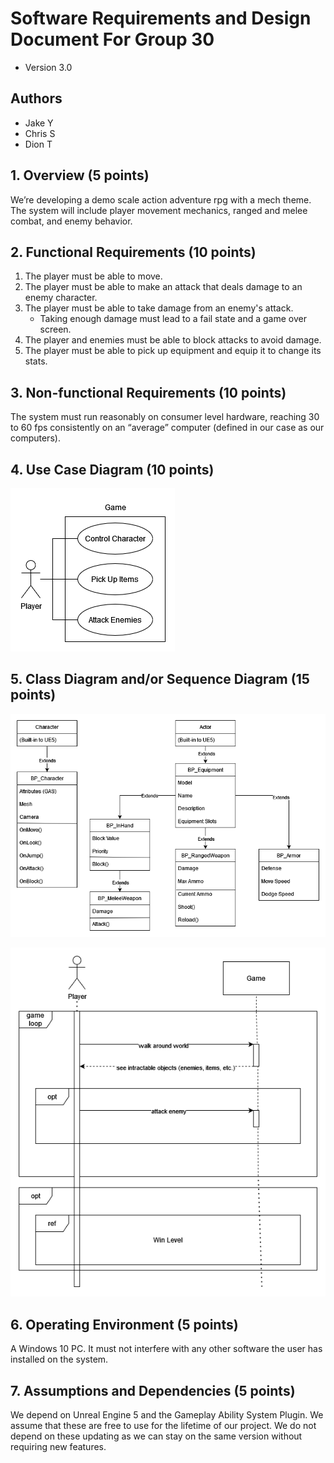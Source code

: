 # Software Requirements and Design Document For Group 30
- Version 3.0

## Authors
- Jake Y
- Chris S
- Dion T

## 1. Overview (5 points)
<!-- Give a general overview of the system in 1-2 paragraphs (similar to the one in the project proposal). 

We’re developing a demo scale action adventure rpg with a mech theme. The system will include player movement mechanics, ranged and melee combat, and enemy behavior. -->

We’re developing a demo scale action adventure rpg with a mech theme. The system will include player movement mechanics, ranged and melee combat, and enemy behavior. 

## 2. Functional Requirements (10 points)
<!-- List the functional requirements in sentences identified by numbers and for each requirement state if it is of high, medium, or low priority. Each functional requirement is something that the system shall do. Include all the details required such that there can be no misinterpretations of the requirements when read. Be very specific about what the system needs to do (not how, just what). You may provide a brief design rationale for any requirement which you feel requires explanation for how and/or why the requirement was derived. -->

1. The player must be able to move.
2. The player must be able to make an attack that deals damage to an enemy character.
3. The player must be able to take damage from an enemy's attack.
    - Taking enough damage must lead to a fail state and a game over screen.
4. The player and enemies must be able to block attacks to avoid damage.
5. The player must be able to pick up equipment and equip it to change its stats.

## 3. Non-functional Requirements (10 points)
<!-- List the non-functional requirements of the system (any requirement referring to a property of the system, such as security, safety, software quality, performance, reliability, etc.) You may provide a brief rationale for any requirement which you feel requires explanation as to how and/or why the requirement was derived. -->

The system must run reasonably on consumer level hardware, reaching 30 to 60 fps consistently on an “average” computer (defined in our case as our computers).

## 4. Use Case Diagram (10 points)
<!-- This section presents the use case diagram and the textual descriptions of the use cases for the system under development. The use case diagram should contain all the use cases and relationships between them needed to describe the functionality to be developed. If you discover new use cases between two increments, update the diagram for your future increments.  

Textual descriptions of use cases: For the first increment, the textual descriptions for the use cases are not required. However, the textual descriptions for all use cases discovered for your system are required for the second and third iterations. -->
![Use Case Diagram](Images/use_case_diagram.png)

## 5. Class Diagram and/or Sequence Diagram (15 points)
<!-- This section presents a high-level overview of the anticipated system architecture using a class diagram and/or sequence diagrams.  

If the main paradigm used in your project is Object Oriented (i.e., you have classes or something that acts similar to classes in your system), then draw the Class Diagram of the entire system and Sequence Diagrams for the three (3) most important use cases in your system.  

If the main paradigm in your system is not Object Oriented (i.e., you do not have classes or anything similar to classes in your system) then only draw Sequence Diagrams, but for all the use cases of your system. In this case, we will use a modified version of Sequence Diagrams, where instead of objects, the lifelines will represent the functions in the system involved in the action sequence.  

Class Diagrams show the fundamental objects/classes that must be modeled with the system to satisfy its requirements and the relationships between them. Each class rectangle on the diagram must also include the attributes and the methods of the class (they can be refined between increments).  All the relationships between classes and their multiplicity must be shown on the class diagram.  

A Sequence Diagram simply depicts interaction between objects (or functions - in our case - for non-OOP systems) in a sequential order, i.e. the order in which these interactions take place. Sequence diagrams describe how and in what order the objects in a system function. -->
![Class Diagrams](Images/class_diagrams.png)

![Sequence Diagram](Images/sequence_diagram.png)

## 6. Operating Environment (5 points)
<!-- Describe the environment in which the software will operate, including the hardware platform, operating system and versions, and any other software components or applications with which it must peacefully coexist. -->

A Windows 10 PC. It must not interfere with any other software the user has installed on the system.

## 7. Assumptions and Dependencies (5 points)
<!-- List any assumed factors (as opposed to known facts) that could affect the requirements stated in this document. These could include third-party or commercial components that you plan to use, issues around the development or operating environment, or constraints. The project could be affected if these assumptions are incorrect, are not shared, or change. Also identify any dependencies the project has on external factors, such as software components that you intend to reuse from another project. -->

We depend on Unreal Engine 5 and the Gameplay Ability System Plugin. We assume that these are free to use for the lifetime of our project. We do not depend on these updating as we can stay on the same version without requiring new features.
